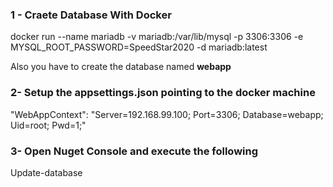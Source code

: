 ### 1 - Craete Database With Docker
docker run --name mariadb -v mariadb:/var/lib/mysql -p 3306:3306 -e MYSQL_ROOT_PASSWORD=SpeedStar2020 -d mariadb:latest 


Also you have to create the database named **webapp**


### 2- Setup the appsettings.json pointing to the docker machine
"WebAppContext":  "Server=192.168.99.100; Port=3306; Database=webapp; Uid=root; Pwd=1;"


### 3- Open Nuget Console and execute the following
Update-database
